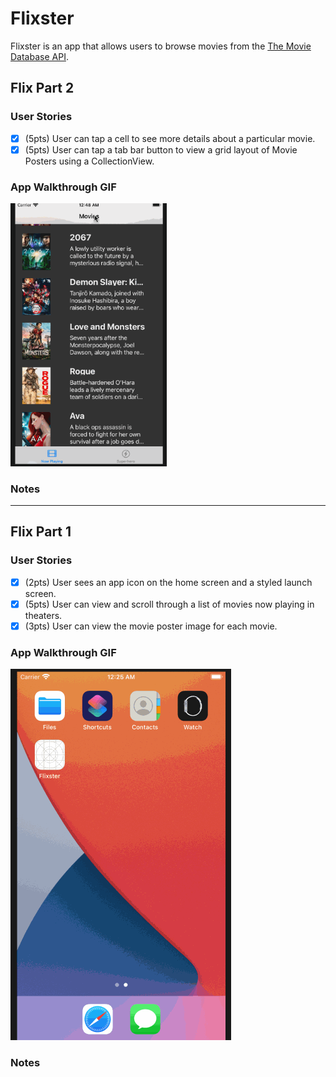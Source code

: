 # Flixster

Flixster is an app that allows users to browse movies from the [The Movie Database API](http://docs.themoviedb.apiary.io/#).



## Flix Part 2

### User Stories
- [x] (5pts) User can tap a cell to see more details about a particular movie.
- [x] (5pts) User can tap a tab bar button to view a grid layout of Movie Posters using a CollectionView.

### App Walkthrough GIF


<img src="https://github.com/mir7160/Flixster-iOS-/blob/main/Flixster/flixster_ios2.gif" width=250><br>

### Notes


---

## Flix Part 1

### User Stories
- [x] (2pts) User sees an app icon on the home screen and a styled launch screen.
- [x] (5pts) User can view and scroll through a list of movies now playing in theaters.
- [x] (3pts) User can view the movie poster image for each movie.

### App Walkthrough GIF

<img src="https://github.com/mir7160/Flixster-iOS-/blob/main/Flixster/flixster_ios.gif" />

### Notes
